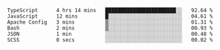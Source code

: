 <!--START_SECTION:waka-->

```text
TypeScript      4 hrs 14 mins   ███████████████████████░░   92.64 %
JavaScript      12 mins         █░░░░░░░░░░░░░░░░░░░░░░░░   04.61 %
Apache Config   3 mins          ▒░░░░░░░░░░░░░░░░░░░░░░░░   01.31 %
Bash            2 mins          ▒░░░░░░░░░░░░░░░░░░░░░░░░   00.93 %
JSON            1 min           ░░░░░░░░░░░░░░░░░░░░░░░░░   00.48 %
SCSS            0 secs          ░░░░░░░░░░░░░░░░░░░░░░░░░   00.02 %
```

<!--END_SECTION:waka-->


<!--
**Leorio21/Leorio21** is a ✨ _special_ ✨ repository because its `README.md` (this file) appears on your GitHub profile.

Here are some ideas to get you started:

- 🔭 I’m currently working on ...
- 🌱 I’m currently learning ...
- 👯 I’m looking to collaborate on ...
- 🤔 I’m looking for help with ...
- 💬 Ask me about ...
- 📫 How to reach me: ...
- 😄 Pronouns: ...
- ⚡ Fun fact: ...
-->

